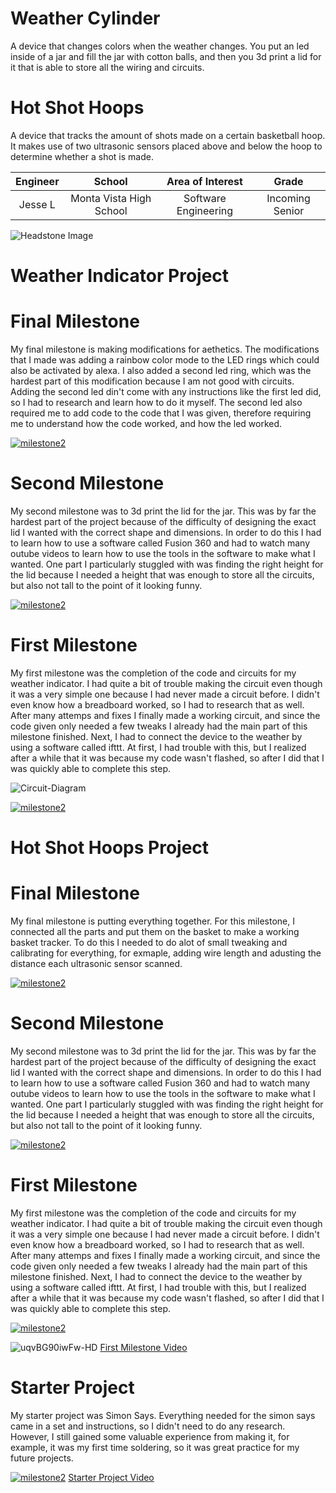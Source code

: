﻿# Weather Cylinder
A device that changes colors when the weather changes. You put an led inside of a jar and fill the jar with cotton balls, and then you 3d print a lid for it that is able to store all the wiring and circuits.

# Hot Shot Hoops
A device that tracks the amount of shots made on a certain basketball hoop. It makes use of two ultrasonic sensors placed above and below the hoop to determine whether a shot is made. 

| **Engineer** | **School** | **Area of Interest** | **Grade** |
|:--:|:--:|:--:|:--:|
| Jesse L | Monta Vista High School | Software Engineering | Incoming Senior

![Headstone Image](https://lh3.googleusercontent.com/pw/AM-JKLV7TaJlLQOLMnYxhgvmn_ZGFELDyKx6VSiR-w98lDa6aUWEAHAUAY2848Yrf8LAYzwQRX_B5_vFB6_ZheMTN6riSCUcBkKEqajMbKIjR-h205yOk7MeBXs1hL7LWNfpB33P30Odi3J3tsnpeyKTQxSTqg=w1374-h1832-no?authuser=0)
# Weather Indicator Project

# Final Milestone
My final milestone is making modifications for aethetics. The modifications that I made was adding a rainbow color mode to the LED rings which could also be activated by alexa. I also added a second led ring, which was the hardest part of this modification because I am not good with circuits. Adding the second led din't come with any instructions like the first led did, so I had to research and learn how to do it myself. The second led also required me to add code to the code that I was given, therefore requiring me to understand how the code worked, and how the led worked.

[![milestone2](https://user-images.githubusercontent.com/108752070/179270916-31c0c7ba-3e3f-44bc-b2c3-3fd0355e09ce.jpg)](https://www.youtube.com/watch?v=k_4YPajX6Os&ab_channel=BlueStampEng)

# Second Milestone
My second milestone was to 3d print the lid for the jar. This was by far the hardest part of the project because of the difficulty of designing the exact lid I wanted with the correct shape and dimensions. In order to do this I had to learn how to use a software called Fusion 360 and had to watch many outube videos to learn how to use the tools in the software to make what I wanted. One part I particularly stuggled with was finding the right height for the lid because I needed a height that was enough to store all the circuits, but also not tall to the point of it looking funny.

[![milestone2](https://user-images.githubusercontent.com/108752070/179270916-31c0c7ba-3e3f-44bc-b2c3-3fd0355e09ce.jpg)](https://www.youtube.com/watch?v=y3VAmNlER5Y&feature=emb)

# First Milestone
My first milestone was the completion of the code and circuits for my weather indicator. I had quite a bit of trouble making the circuit even though it was a very simple one because I had never made a circuit before. I didn't even know how a breadboard worked, so I had to research that as well. After many attemps and fixes I finally made a working circuit, and since the code given only needed a few tweaks I already had the main part of this milestone finished. Next, I had to connect the device to the weather by using a software called ifttt. At first, I had trouble with this, but I realized after a while that it was because my code wasn't flashed, so after I did that I was quickly able to complete this step.

![Circuit-Diagram](https://lh3.googleusercontent.com/f-MNREEoT_NBsWOz5-AJ_lrfIjcLD21pGee8BHzUY1O-F30vLMoFCZaQ2WRodV6Zm2FYh-PUYzrsWQNLK19jKFYdV4sLf8AL9TjBbzcghaFrZ-JxsrP6FOm9l_mrWvHSMfGqhnYRIbXblV7qwStFt3HtlSP-WTtyG2ZefUua15gME-VJRLRSjoAbJb_oCF2sbN73HnxRLHeJI-w8ZjfNAKfOz7Bs0PaIYecCYwSpUMk-GuvavLcDRLpIBF74WzpT70Js28PrzdYahizXsMFUfLew-MyuIBjGyO1yvKpf8PawDiqm9iEjyxpHRbRxFSp5fJ4e2pmojVXzCxgzblX9p3KiEqVGL1S91I76775QRS8s4nN574-EWrTwRJHQuMEQuFJXaIrnaKwtjru0Z1M5fZhmBq_VdFE7tLiXJifEpspKWduf_VBI7_W_NcYkd9-7rpY6FEE-iIh2VO05FFA1tS6FhXjr8PAF17vRsqYrdRqi6vn8YA1TVxJ4u2N5gAU9sCdbK0ryxcq14Rtb7qI5Xl1IJFfrw5uiwrS5_5tkob7LBCz3cRBm8D5hd2a5ifYKS0QuxAYot78l0AjEHKjo1tVo3ddJhDy5oCbnp22dcQ4TdzxEIUio5Dqd_gc9O8iAwJ0A8mBjN_1ixkHoNjsW4dNh4oZMqxjogJvgx27NjF_iUxLXyEnMgBBHcvUFCZpsT9Or3CBRAJevD0wVyMqLBDbwwjvYSXKganIheHC0n9bfORvNiV-mo_hWLpdDDz8NkwFt2SLJoZBQpngiSUaarnmDChW-EjQBmOUH3ccKazRYvDdWsal3u1UZ9_-RNg=w2590-h1480-no?authuser=0)

[![milestone2](https://user-images.githubusercontent.com/108752070/179270733-7b7be9d8-dec2-4288-bd0d-55864d1c1d23.jpg)](https://www.youtube.com/watch?v=uqvBG90iwFw&ab_channel=BlueStampEng "First Milestone")

# Hot Shot Hoops Project

# Final Milestone
My final milestone is putting everything together. For this milestone, I connected all the parts and put them on the basket to make a working basket tracker. To do this I needed to do alot of small tweaking and calibrating for everything, for exmaple, adding wire length and adusting the distance each ultrasonic sensor scanned. 

[![milestone2](https://user-images.githubusercontent.com/108752070/179270916-31c0c7ba-3e3f-44bc-b2c3-3fd0355e09ce.jpg)](https://www.youtube.com/watch?v=k_4YPajX6Os&ab_channel=BlueStampEng)

# Second Milestone
My second milestone was to 3d print the lid for the jar. This was by far the hardest part of the project because of the difficulty of designing the exact lid I wanted with the correct shape and dimensions. In order to do this I had to learn how to use a software called Fusion 360 and had to watch many outube videos to learn how to use the tools in the software to make what I wanted. One part I particularly stuggled with was finding the right height for the lid because I needed a height that was enough to store all the circuits, but also not tall to the point of it looking funny.

[![milestone2](https://user-images.githubusercontent.com/108752070/179270916-31c0c7ba-3e3f-44bc-b2c3-3fd0355e09ce.jpg)](https://www.youtube.com/watch?v=y3VAmNlER5Y&feature=emb)

# First Milestone
My first milestone was the completion of the code and circuits for my weather indicator. I had quite a bit of trouble making the circuit even though it was a very simple one because I had never made a circuit before. I didn't even know how a breadboard worked, so I had to research that as well. After many attemps and fixes I finally made a working circuit, and since the code given only needed a few tweaks I already had the main part of this milestone finished. Next, I had to connect the device to the weather by using a software called ifttt. At first, I had trouble with this, but I realized after a while that it was because my code wasn't flashed, so after I did that I was quickly able to complete this step.

[![milestone2](https://user-images.githubusercontent.com/108752070/179270916-31c0c7ba-3e3f-44bc-b2c3-3fd0355e09ce.jpg)](https://www.youtube.com/watch?v=y3VAmNlER5Y&feature=emb)


![uqvBG90iwFw-HD](https://user-images.githubusercontent.com/108752070/179270733-7b7be9d8-dec2-4288-bd0d-55864d1c1d23.jpg)
[First Milestone Video](https://www.youtube.com/watch?v=uqvBG90iwFw&ab_channel=BlueStampEng "First Milestone")

# Starter Project
My starter project was Simon Says. Everything needed for the simon says came in a set and instructions, so I didn't need to do any research. However, I still gained some valuable experience from making it, for example, it was my first time soldering, so it was great practice for my future projects.

[![milestone2](https://user-images.githubusercontent.com/108752070/179270916-31c0c7ba-3e3f-44bc-b2c3-3fd0355e09ce.jpg)](https://www.youtube.com/watch?v=y3VAmNlER5Y&feature=emb)
[Starter Project Video](https://www.youtube.com/watch?v=S9Sv7wB2I7I&t=2s&ab_channel=BlueStampEng "Starter Project")
